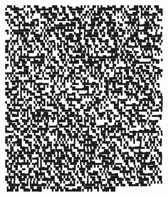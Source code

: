 ▞▜▟▅▃▞▝▚▝█▃▆▃▅▜▙▝▆▝▆▃▆▟▞▝▃▛▐▟▅▟▆▜▄▟▚▝▃▟▊▜▞▟▚▝▉▃▆▃▝▜▄▝▟▝▛▝▚▟▅▜▅▞▅▜▄▝▇▝▛▃▛▞▟▟▛▞▆▃▜▝▝▞▙▃▆▛▐▟▇▃▅▞▜▃▚▞▜▝▉▝▝▃▄▝▝▜▅▜▚▃▆▜▃▟▆▞▞▝▐▟▆▜▄▝▉▃▝▝▞▝▊▟▟▝▝▞▄▛▐▃▝▞▜▃▛▟▆▟▊▟▝▜▞▞▚▃▆▃▆▟▇▝▊▟▚▟▊▟▛▝█▛▇▝▅▝▜▜▛▟▃▟▉▞▙▃▃▝▄▃▙▟▅▞▞▃▝▞▟▟▉▜▜▜▟▟▞▝▛▜▃▟▚▞▄▛▐▟▊▞▆▃▚▞▞▟▃▟▛▜▝▞▝▝▝▞▜▜▙▜▝▜▅▟▐▞▙▝▇▝▉▃▆▞▆▛▐▟█▟█▝▟▝▉▟▉▃▛▝▐▟▉▝▝▜▅▃▙▟▄▞▄▟▝▟▊▃▙▜▙▞▞▃▄▝▜▃▜▜▙▟▛▝▆▝▇▝▇▃▅▝▜▞▅▝▟▜▙▜▅▟▜▝▉▟▚▟▝▞▝▃▚▜▅▝▄▝▉▝▞▟▐▟▐▜▄▃▚▜▄▜▅▝▅▝▃▜▃▝▊▞▟▜▄▃▙▜▄▟▉▟▄▝▉▞▚▞▜▝▚▟▞▝▞▝▜▟▝▝▆▝▉▝▟▟▉▟▐▝▐▃▜▞▚▟█▛▐▞▅▃▚▃▝▞▛▜▝▜▚▃▚▜▝▟▟▟▃▃▟▟▊▞▞▃▝▟▜▝▆▃▆▟▊▜▟▃▙▃▅▃▟▟▛▟▚▛▇▞▄▞▙▟▟▝▝▝▐▜▃▛▇▞▚▟▆▟▊▝▞▜▅▝▛▞▟▟▆▝▇▟█▟▅▜▜▝▞▛▐▝▜▞▛▟▆▃▃▃▞▛▇▝▛▝▞▜▅▜▅▝▐▞▛▝▟▟▅▝▅▞▚▃▚▃▆▝▆▜▚▟▊▝▉▃▛▃▄▃▙▞▛▃▆▝▆▝▅▃▃▃▛▃▅▟▉▞▝▃▛▞▃▞▟▟▝▞▝▟▊▃▛▜▝▟▐▞▙▞▃▝▐▃▙▝█▝▉▟▞▛▇▃▚▟▛▞▞▞▅▝▝▝▟▝▇▃▚▃▜▛▐▜▚▟▜▞▅▞▄▞▝▜▞▟▚▞▄▟▞▟▐▟▆▞▃▜▞▃▛▟▐▝▅▝▇▜▜▞▛▜▜▃▄▃▃▝▐▞▝▟▝▝▟▃▝▟▟▃▅▃▚▝▉▛▇▜▟▃▆▜▅▟▝▜▃▜▞▃▟▃▆▛▐▟▃▝▐▞▙▟▝▝▊▝▞▝▃▝▆▃▃▟▇▝▚▜▝▝▉▃▜▃▅▝▊▃▚▜▛▟▊▃▚▝▆▜▃▟▐▝▐▜▅▝▜▃▅▝▛▃▟▜▚▃▅▝▃▃▟▃▛▃▛▝▉▝▛▜▜▝▇▟▄▛▐▜▄▟▚▜▚▝▚▟▚▟▞▃▆▝▛▜▄▝▜▞▟▞▝▟▅▟▄▟▝▝▝▞▆▃▛▞▞▝▚▃▃▞▞▝▊▃▅▟█▞▝▜▚▞▟▟▄▞▞▃▝▞▛▟▐▟▟▞▆▃▝▟▃▝▚▃▚▜▟▜▚▝▄▝▜▟▝▜▃▃▅▃▛▟▟▝▊▃▜▝▆▟▄▞▅▟▜▝▄▟▅▃▃▝▜▝█▃▆▝▅▞▚▟▛▝▇▝▝▃▃▝▜▟▝▃▄▜▟▃▙▞▜▃▅▜▜▞▅▟▝▟▐▝█▟▊▟█▃▜▜▞▃▜▟▉▟▃▝▆▃▚▝▇▛▐▞▚▃▜▜▃▜▅▜▄▃▝▞▃▃▄▜▙▃▅▝▅▟▚▜▟▟▚▜▝▛▐▟▟▜▅▝▟▟▐▟▐▜▝▝▝▝█▝▃▞▃▝█▃▜▟▅▞▄▃▄▝▃▛▇▞▚▞▚▞▆▞▃▝▊▃▃▞▆▃▟▜▟▝▆▟▃▜▛▃▄▟▚▃▟▟▊▝▚▜▃▝▐▞▝▞▛▃▙▃▞▜▚▟▛▞▅▟▜▜▛▃▆▜▄▝▆▞▃▜▞▃▟▝▆▝▐▟▜▟▛▟▜▜▝▃▄▃▅▟▆▟█▃▚▃▅▞▅▝▚▟▆▝▅▞▛▃▝▝▐▛▇▝▉▟▊▞▆▜▅▃▜▝▉▞▄▟▃▞▛▜▅▛▐▃▚▝▞▃▞▝▊▞▃▟█▝▆▃▝▞▙▝▜▃▝▞▞▞▞▝▐▝▅▟▜▜▄▞▛▟▄▞▃▝▜▝▄▝▐▝▜▝▃▜▟▝▟▝▐▞▝▜▄▃▜▝▇▞▟▟▜▝▛▝▜▟▐▜▃▝▐▜▜▜▛▞▃▝▟▟▚▝▐▞▄▃▄▟▃▜▞▞▞▝▜▟▚▞▆▜▟▟▛▟▃▜▄▟▉▜▜▞▛▜▄▝▛▜▟▟▉▝▃▟█▞▜▝▊▃▄▝▚▃▙▃▄▞▝▜▄▝▟▜▟▜▙▝▉▃▄▜▞▟▜▝▟▟▉▜▄▜▟▞▟▝▟▞▞▛▇▟▄▜▚▝▊▟▅▞▟▜▟▛▐▞▄▜▛▃▛▟▄▟▟▞▃▟▐▝▛▜▜▟█▃▚▜▟▛▐▜▜▟▆▃▃▛▇▟▊▃▃▝█▝▜▝▜▟▄▟▆▝▟▜▟▝▊▝▃▝▄▞▝▟▅▟▚▝▆▜▝▜▃▟▝▟▄▜▛▝▝▃▜▜▝▟▆▞▆▝▅▞▞▟▜▝▇▜▚▝▞▜▄▜▄▃▛▝█▟▅▝▊▝▄▜▟▃▆▝▟▝█▝▅▟▇▝▞▞▆▃▄▝▜▜▜▝▐▜▙▃▄▞▟▝▉▜▜▝█▟▚▜▚▜▞▟▅▟▊▝█▞▟▞▙▝▆▝▐▝▇▝▊▃▚▟█▜▅▞▅▞▜▝▇▟▅▝▊▝▉▝█▟▄▞▆▟▐▟▟▃▅▞▞▝▆▞▝▃▟▟▝▝▉▟▟▟▜▜▃▞▙▝▅▜▄▝▇▃▅▜▙▞▞▝▝▝▐▟▛▟▝▜▅▞▙▟█▝▝▝▛▟▜▞▆▃▅▟▊▞▜▜▝▜▝▟▇▜▉

